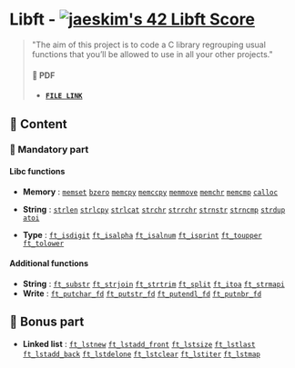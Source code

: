 # Libft - [![jaeskim's 42 Libft Score](https://badge42.herokuapp.com/api/project/jaeskim/Libft)](https://github.com/JaeSeoKim/badge42)

> "The aim of this project is to code a C library regrouping usual functions that you’ll be allowed to use in all your other projects."
>
> #### 📝 PDF
>
> - [**`FILE LINK`**](../pdf/en.subject-Libft.pdf)

## 🚀 Content

### 🚩 Mandatory part

#### Libc functions

- **Memory** : [`memset`](./ft_memset.c) [`bzero`](./ft_bzero.c) [`memcpy`](./ft_memcpy.c) [`memccpy`](./ft_memccpy.c) [`memmove`](./ft_memmove.c) [`memchr`](./ft_memchr.c) [`memcmp`](./ft_memcmp.c) [`calloc`](./ft_calloc.c)

- **String** : [`strlen`](./ft_strlen.c) [`strlcpy`](./ft_strlcpy.c) [`strlcat`](./ft_strlcat.c) [`strchr`](./ft_strchr) [`strrchr`](./ft_strrchr.c) [`strnstr`](./ft_strnstr.c) [`strncmp`](./ft_strncmp) [`strdup`](./ft_strdup.c) [`atoi`](./ft_atoi.c)

- **Type** : [`ft_isdigit`](./ft_isdigit.c) [`ft_isalpha`](./ft_isalpha.c) [`ft_isalnum`](./ft_isalnum.c) [`ft_isprint`](./ft_isprint.c) [`ft_toupper`](./ft_toupper.c) [`ft_tolower`](./ft_tolower.c)

#### Additional functions

- **String** : [`ft_substr`](./ft_substr.c) [`ft_strjoin`](./ft_strjoin.c) [`ft_strtrim`](.ft_strtrim.c) [`ft_split`](./ft_split.c) [`ft_itoa`](./ft_itoa.c) [`ft_strmapi`](./ft_strmapi.c)
- **Write** : [`ft_putchar_fd`](./ft_putchar_fd.c) [`ft_putstr_fd`](./ft_putstr_fd.c) [`ft_putendl_fd`](./ft_putendl_fd.c) [`ft_putnbr_fd`](./ft_putnbr_fd.c)

## 🚩 Bonus part

- **Linked list** : [`ft_lstnew`](./ft_lstnew.c) [`ft_lstadd_front`](./ft_lstadd_front.c) [`ft_lstsize`](./ft_lstsize.c) [`ft_lstlast`](./ft_lstlast.c) [`ft_lstadd_back`](./ft_lstadd_back.c) [`ft_lstdelone`](./ft_lstdelone.c) [`ft_lstclear`](./ft_lstclear.c) [`ft_lstiter`](./ft_lstiter.c) [`ft_lstmap`](./ft_lstmap.c)
